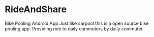 # RideAndShare
Bike Pooling Android App
Just like carpool this is a open source bike pooling app. Providing ride to daily commuters by daily commuter
